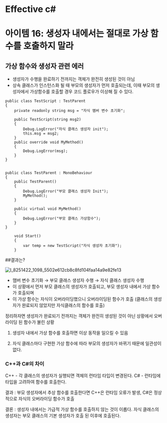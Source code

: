 # Effective c# 

# 아이템 16: 생성자 내에서는 절대로 가상 함수를 호출하지 말라

## 가상 함수와 생성자 관련 에러
- 생성자가 수행을 완료하기 전까지는 객체가 완전히 생성된 것이 아님
- 상속 클래스가 인스턴스화 될 때 부모의 생성자가 먼저 호출되는데, 이때 부모의 생성자에서 가상함수를 호출할 경우 코드 플로우가 이상해 질 수 있다.

```
public class TestScript : TestParent
{
    private readonly string msg = "자식 멤버 변수 초기화";

    public TestScript(string msg2)
    {
        Debug.LogError("자식 클래스 생성자 init");
        this.msg = msg2;
    }
    public override void MyMethod()
    {
        Debug.LogError(msg);
    }
}


public class TestParent : MonoBehaviour
{
    public TestParent()
    {
        Debug.LogError("부모 클래스 생성자 Init");
        MyMethod();
    }

    public virtual void MyMethod()
    {
        Debug.LogError("부모 클래스 가상함수");
    }
}
```


```
    void Start()
    {
        var temp = new TestScript("자식 생성자 초기화");
    }
```

##결과는?

![l_8251422_1098_5502e612cb8c8fd104faa14a9e82fe13](https://github.com/93YoungBin/Effective_C_Sharp_Study/assets/32691585/9119325e-a0b0-4d9b-b072-989b5abb50b9)


- 맴버 변수 초기화 → 부모 클래스 생성자 수행 → 자식 클래스 생성자 수행
- 이 상황에서 먼저 부모 클래스의 생성자가 호출되고, 부모 생성자 내에서 가상 함수가 호출되며
- 이 가상 함수는 자식이 오버라이딩했으니 오버라이딩된 함수가 호출 (클래스의 생성자가 완료되지 않았지만 자식클래스의 함수를 호출)

정리하자면 생성자가 완료되기 전까지는 객체가 완전히 생성된 것이 아닌 상황에서 오버라이딩 된 함수가 불린 상황

1) 생성자 내에서 가상 함수를 호출하면 이상 동작을 일으킬 수 있음

2) 자식 클래스마다 구현한 가상 함수에 따라 부모의 생성자가 바뀌기 때문에 일관성이 없다.


### C++과 C#의 차이
C++ - 각 클래스의 생성자가 실행되면 객체의 런타임 타입이 변경된다.
C# - 런타임에 타입을 고려하여 함수를 호출한다.

결과 : 부모 생성자에서 추상 함수를 호출한다면 C++은 런타임 오류가 발생, C#은 정상적으로 자식의 오버라이딩 함수가 호출

결론 : 생성자 내에서는 가급적 가상 함수를 호출하지 않는 것이 이롭다.
자식 클래스의 생성자는 부모 클래스의 기본 생성자가 호출 된 이후에 호출된다.

